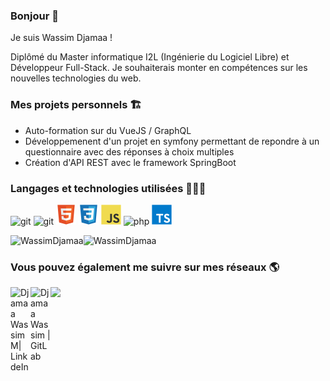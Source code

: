### Bonjour 👋


<!--**WassimDjamaa/WassimDjamaa** is a ✨ _special_ ✨ repository because its `README.md` (this file) appears on your GitHub profile.-->

Je suis Wassim Djamaa !

Diplômé du Master informatique I2L (Ingénierie du Logiciel Libre) et Développeur Full-Stack. Je souhaiterais monter en compétences sur les nouvelles technologies du web.

### Mes projets personnels 🏗

- Auto-formation sur du VueJS / GraphQL
- Développemenent d'un projet en symfony permettant de repondre à un questionnaire avec des réponses à choix multiples
- Création d'API REST avec le framework SpringBoot

### Langages et technologies utilisées 👨🏻‍💻

<p align="left">
  <img src="https://github.com/WassimDjamaa/WassimDjamaa/assets/56625264/451dd764-ff68-4389-b12b-9bdcf40c7e77" alt="git" width="32" height="32"/>

  <img src="https://www.vectorlogo.zone/logos/git-scm/git-scm-icon.svg" alt="git" width="32" height="32"/>
  <img src="https://raw.githubusercontent.com/devicons/devicon/master/icons/html5/html5-original.svg" alt="html5" width="32" height="32"/>
  <img src="https://raw.githubusercontent.com/devicons/devicon/master/icons/css3/css3-original.svg" alt="css3" width="32" height="32"/>
  <img src="https://raw.githubusercontent.com/devicons/devicon/master/icons/javascript/javascript-original.svg" alt="javascript" width="32" height="32"/>
  <img src="https://raw.githubusercontent.com/jmnote/z-icons/master/svg/php.svg" alt="php" width="34" height="34"/>
  <img src="https://raw.githubusercontent.com/devicons/devicon/master/icons/typescript/typescript-original.svg" alt="typescript" width="32" height="32"/>
</p>


<img  src="https://github-readme-stats.vercel.app/api?username=WassimDjamaa&show_icons=true&theme=buefy" alt="WassimDjamaa" ><img  src="https://github-readme-stats.vercel.app/api/top-langs/?username=WassimDjamaa&layout=compact&hide=html&theme=buefy" alt="WassimDjamaa">


### Vous pouvez également me suivre sur mes réseaux 🌎

<a href="https://www.linkedin.com/in/wassim-djamaa-6b72b5159/" rel="nofollow">
  <img align="left" alt="Djamaa Wassim M| LinkdeIn" width="32" src="https://camo.githubusercontent.com/d659d2bac00c01b42bffbae84bdc121e828b8fecd5b4949ffa2575f5d9e4a371/68747470733a2f2f63646e2e6a7364656c6976722e6e65742f6e706d2f73696d706c652d69636f6e734076332f69636f6e732f6c696e6b6564696e2e737667" data-canonical-src="https://cdn.jsdelivr.net/npm/simple-icons@v3/icons/linkedin.svg" style="max-width: 100%;">
</a>

<a href="https://gitlab.com/wassim.djamaa" rel="nofollow">
  <img align="left" alt="Djamaa Wassim | GitLab" width="32"  src="https://cdn.jsdelivr.net/npm/simple-icons@3.13.0/icons/gitlab.svg" style="max-width: 100%;">
</a>

![](https://komarev.com/ghpvc/?username=WassimDjamaa)
